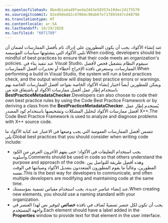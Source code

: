 ```yaml
---
ms.openlocfilehash: 8bedb1a4ad9faeda2d43e50357e19dec24175570
ms.sourcegitcommit: 82ed9ded42c47064c90ab6fe717893447cd48796
ms.translationtype: HT
ms.contentlocale: ar-SA
ms.lasthandoff: 10/19/2020
ms.locfileid: "6071789"
---
```

<span data-ttu-id="1a680-101">عند إنشاء الأكواد، يجب أن يكون المطورون على إدراك تام بأفضل الممارسات لضمان أن تلبي الأكواد التي ينشئونها سياسات المؤسسة.</span><span class="sxs-lookup"><span data-stu-id="1a680-101">When coding, developers should be mindful of best practices to ensure that their code meets an organization's policies.</span></span> <span data-ttu-id="1a680-102">عند تنفيذ بناء في Visual Studio، سيقوم النظام بتشغيل فحص لأفضل الممارسات، وستعرض نافذة الإخراج أخطاء أو تحذيرات أفضل الممارسات.</span><span class="sxs-lookup"><span data-stu-id="1a680-102">When performing a build in Visual Studio, the system will run a best practices check, and the output window will display best practice errors or warnings.</span></span> <span data-ttu-id="1a680-103">ويمكن للمطورين أيضاً اختيار إنشاء الأكواد الخاصة بقواعد أفضل الممارسات الخاصة بهم باستخدام إطار عمل أفضل ممارسات الأكواد أو باشتقاق فئة من **BestPracticeMetadataChecker**.</span><span class="sxs-lookup"><span data-stu-id="1a680-103">Developers can also choose to code their own best practice rules by using the Code Best Practice Framework or by deriving a class from the **BestPracticeMetadataChecker**.</span></span> <span data-ttu-id="1a680-104">يُستخدم إطار عمل أفضل ممارسات الأكواد لتحليل المشكلات وتشخيصها باستخدام كود المصدر X++.</span><span class="sxs-lookup"><span data-stu-id="1a680-104">The Code Best Practice Framework is used to analyze and diagnose problems with X++ source code.</span></span> 

<span data-ttu-id="1a680-105">تتضمن أفضل الممارسات العمومية التي يجب وضعها في الاعتبار عند كتابة الأكواد ما يلي:</span><span class="sxs-lookup"><span data-stu-id="1a680-105">Global best practices that you should consider when writing code include:</span></span>

-   <span data-ttu-id="1a680-106">يجب استخدام التعليقات في الأكواد؛ حتى يفهم الآخرون الغرض من الكود وأسلوبه.</span><span class="sxs-lookup"><span data-stu-id="1a680-106">Comments should be used in code so that others understand the purpose  and approach of the code.</span></span> <span data-ttu-id="1a680-107">وهذه أفضل طريقة للتواصل بين المطورين، وغالباً ما يقوم المطورون المتعددون بتعديل الأكواد وصيانتها في الوقت نفسه.</span><span class="sxs-lookup"><span data-stu-id="1a680-107">This is the best way for developers to communicate, and often multiple developers are modifying and maintaining code at the same time.</span></span>
-   <span data-ttu-id="1a680-108">عند إنشاء عناصر جديدة، يجب استخدام مقياس تسمية بمؤسستك.</span><span class="sxs-lookup"><span data-stu-id="1a680-108">When creating new elements, you should use a naming standard with your organization.</span></span>
-   <span data-ttu-id="1a680-109">يجب أن تكون لكل عنصر تسميةٌ تُضاف في نافذة **خصائص** لتوفير نص لهذا العنصر في واجهة المستخدم.</span><span class="sxs-lookup"><span data-stu-id="1a680-109">Each element should have a label added in the **Properties** window to provide text for that element in the user interface.</span></span>
